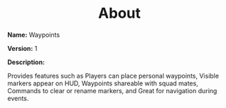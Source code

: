 <h1 style="text-align:center; font-size:2rem; font-weight:bold;">About</h1>

**Name:**
Waypoints

**Version:**
1

**Description:**

Provides features such as Players can place personal waypoints, Visible markers appear on HUD, Waypoints shareable with squad mates, Commands to clear or rename markers, and Great for navigation during events.
